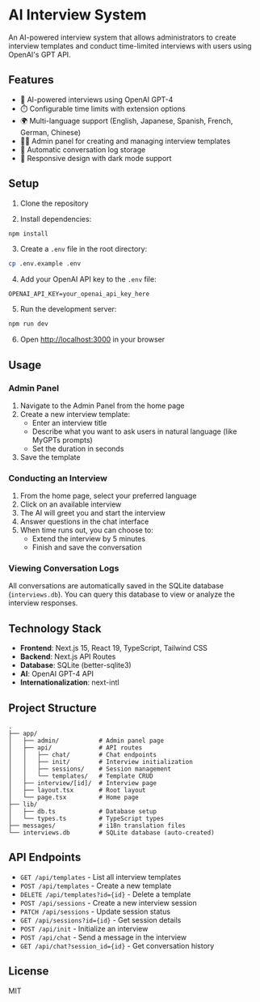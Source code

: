 # AI Interview System

An AI-powered interview system that allows administrators to create interview templates and conduct time-limited interviews with users using OpenAI's GPT API.

## Features

- 🤖 AI-powered interviews using OpenAI GPT-4
- ⏱️ Configurable time limits with extension options
- 🌍 Multi-language support (English, Japanese, Spanish, French, German, Chinese)
- 👨‍💼 Admin panel for creating and managing interview templates
- 💾 Automatic conversation log storage
- 📱 Responsive design with dark mode support

## Setup

1. Clone the repository

2. Install dependencies:
```bash
npm install
```

3. Create a `.env` file in the root directory:
```bash
cp .env.example .env
```

4. Add your OpenAI API key to the `.env` file:
```
OPENAI_API_KEY=your_openai_api_key_here
```

5. Run the development server:
```bash
npm run dev
```

6. Open [http://localhost:3000](http://localhost:3000) in your browser

## Usage

### Admin Panel

1. Navigate to the Admin Panel from the home page
2. Create a new interview template:
   - Enter an interview title
   - Describe what you want to ask users in natural language (like MyGPTs prompts)
   - Set the duration in seconds
3. Save the template

### Conducting an Interview

1. From the home page, select your preferred language
2. Click on an available interview
3. The AI will greet you and start the interview
4. Answer questions in the chat interface
5. When time runs out, you can choose to:
   - Extend the interview by 5 minutes
   - Finish and save the conversation

### Viewing Conversation Logs

All conversations are automatically saved in the SQLite database (`interviews.db`). You can query this database to view or analyze the interview responses.

## Technology Stack

- **Frontend**: Next.js 15, React 19, TypeScript, Tailwind CSS
- **Backend**: Next.js API Routes
- **Database**: SQLite (better-sqlite3)
- **AI**: OpenAI GPT-4 API
- **Internationalization**: next-intl

## Project Structure

```
.
├── app/
│   ├── admin/           # Admin panel page
│   ├── api/             # API routes
│   │   ├── chat/        # Chat endpoints
│   │   ├── init/        # Interview initialization
│   │   ├── sessions/    # Session management
│   │   └── templates/   # Template CRUD
│   ├── interview/[id]/  # Interview page
│   ├── layout.tsx       # Root layout
│   └── page.tsx         # Home page
├── lib/
│   ├── db.ts            # Database setup
│   └── types.ts         # TypeScript types
├── messages/            # i18n translation files
└── interviews.db        # SQLite database (auto-created)
```

## API Endpoints

- `GET /api/templates` - List all interview templates
- `POST /api/templates` - Create a new template
- `DELETE /api/templates?id={id}` - Delete a template
- `POST /api/sessions` - Create a new interview session
- `PATCH /api/sessions` - Update session status
- `GET /api/sessions?id={id}` - Get session details
- `POST /api/init` - Initialize an interview
- `POST /api/chat` - Send a message in the interview
- `GET /api/chat?session_id={id}` - Get conversation history

## License

MIT

